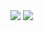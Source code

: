 <img src="https://lanyard-profile-readme.vercel.app/api/210413206361997312"/>
<img src="https://github-readme-stats.vercel.app/api/top-langs/?username=Wilson159&layout=compact&langs_count=8&theme=dark"/>
